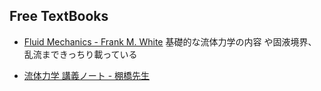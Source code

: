 
## Free TextBooks

- [Fluid Mechanics - Frank M. White](http://ftp.demec.ufpr.br/disciplinas/TM240/Marchi/Bibliografia/White_2011_7ed_Fluid-Mechanics.pdf)
基礎的な流体力学の内容 や固液境界、乱流まできっちり載っている

- [流体力学 講義ノート - 棚橋先生](https://www2.yukawa.kyoto-u.ac.jp/~norihiro.tanahashi/pdf/hydrodynamics/note_hydrodynamics.pdf)
